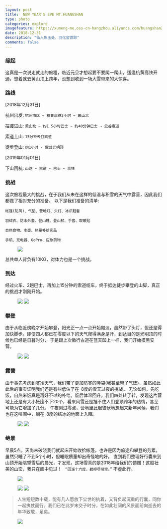 ```yaml
---
layout: post
title:  NEW YEAR'S EVE MT.HUANGSHAN
type: photo
categories: explore
imagefeature: https://xumeng-me.oss-cn-hangzhou.aliyuncs.com/huangshan2019/IMG_1917.jpg?x-oss-process=image/resize,p_50
date: 2018-12-31
description: "仙人炼玉处，羽化留馀踪"
comments: false
---
```


### 缘起

这真是一次说走就走的旅程，临近元旦才想起要不要爬一爬山，适逢杭黄高铁开通，想着就去黄山顶上跨年，没想到收到一场大雪带来的大惊喜。

### 路线

[2018年12月31日]

杭州出发:  ```杭州市区 ~ 杭黄高铁2小时 ~ 黄山北```

摆渡进山: ```黄山北 ~ 约1.5小时巴士 ~ 约40分钟巴士 ~ 云谷索道```

索道上山: ```15分钟云谷索道```

徒步登山: ```约1小时 - 露营光明顶``` 


[2019年01月01日]

下山回杭: ```山路 ~ 索道 ~ 巴士 ~ 高铁```

### 挑战

这次旅程最大的挑战，在于我们从未在这样的低温与积雪的天气中露营，因此我们都做了相对充分的准备。
以下是我们准备的清单: 


``帐篷(防风)、气垫、营地灯、头灯、冰爪鞋套``

``羽绒衣、防水外套、登山鞋、登山杖、手套、取暖贴``

``自热食物、水壶、热量补给实品``

``手机、充电器、GoPro、应急药物``


<figure>
	<a href="https://xumeng-me.oss-cn-hangzhou.aliyuncs.com/huangshan2019/IMG_1683.jpg"><img src="https://xumeng-me.oss-cn-hangzhou.aliyuncs.com/huangshan2019/IMG_1683.jpg"></a>
</figure>

总共单人背负有10KG，对体力也是一个挑战。


### 到达

经过火车、2趟巴士，再加上15分钟的索道缆车，终于抵达徒步攀登的山脚，真正的挑战才刚刚开始。

<figure class="half">
	<a href="https://xumeng-me.oss-cn-hangzhou.aliyuncs.com/huangshan2019/IMG_1811.jpg"><img src="https://xumeng-me.oss-cn-hangzhou.aliyuncs.com/huangshan2019/IMG_1811.jpg"></a>
	<a href="https://xumeng-me.oss-cn-hangzhou.aliyuncs.com/huangshan2019/IMG_1790.jpg"><img src="https://xumeng-me.oss-cn-hangzhou.aliyuncs.com/huangshan2019/IMG_1790.jpg"></a>
</figure>

### 攀登

由于从临近傍晚才开始攀登，阳光正一点一点开始黯淡，虽然带了头灯，但还是得加快脚步。即便四人都已在零度以下的天气爬得满身是汗，到达目的是光明顶的时候也已经是日暮时分，
于是跟上次徽行古道在蓝天凹上一样，我们开始摸黑安营。

<figure class="half">
	<a href="https://xumeng-me.oss-cn-hangzhou.aliyuncs.com/huangshan2019/IMG_1868.jpg"><img src="https://xumeng-me.oss-cn-hangzhou.aliyuncs.com/huangshan2019/IMG_1868.jpg"></a>
	<a href="https://xumeng-me.oss-cn-hangzhou.aliyuncs.com/huangshan2019/IMG_1869.jpg"><img src="https://xumeng-me.oss-cn-hangzhou.aliyuncs.com/huangshan2019/IMG_1869.jpg"></a>
</figure>

### 露营

由于事先考虑到寒冷天气，我们带了更加防寒的睡袋(我甚至带了气垫)，虽然如此此后的事实证明我们还是有些低估了在-8度的雪天过夜的挑战。
无论如何，先吃饭，自热米饭真是再好不过的补给。饭后体温回升，我们四处转了转，发现这片营地上还是有大小帐篷不下20个，看来风雪还是挡不住人们登顶跨年的热情，甚至可能为它增加了几分。
午夜刚过零点，营地里此起彼伏地想起来新年问候，我们也在这喧闹中，躺在-8度的结冰的地面上入眠。

<figure class="half">
	<a href="https://xumeng-me.oss-cn-hangzhou.aliyuncs.com/huangshan2019/IMG_1851.jpg"><img src="https://xumeng-me.oss-cn-hangzhou.aliyuncs.com/huangshan2019/IMG_1851.jpg"></a>
	<a href="https://xumeng-me.oss-cn-hangzhou.aliyuncs.com/huangshan2019/IMG_1867.jpg"><img src="https://xumeng-me.oss-cn-hangzhou.aliyuncs.com/huangshan2019/IMG_1867.jpg"></a>
</figure>

### 绝景

早晨5点，天尚未破晓我们就起床开始收拾帐篷，也许是因为旅途和攀登的劳累，虽然只睡了不到5个小时，但睡眠质量却出奇怪地的好。
直到我们整理好行囊来到山顶开始眺望雪后的晨光，才发现，这场雪真的是2018年给我们的馈赠！这般壮美的山峦，我只在画中见过！
``` “回溪十六度，碧嶂尽晴空。”``` 不虚此行。

<figure>
	<a href="https://xumeng-me.oss-cn-hangzhou.aliyuncs.com/huangshan2019/IMG_1917.jpg"><img src="https://xumeng-me.oss-cn-hangzhou.aliyuncs.com/huangshan2019/IMG_1917.jpg"></a>
</figure>
<figure class="half">
	<a href="https://xumeng-me.oss-cn-hangzhou.aliyuncs.com/huangshan2019/IMG_1909.jpg"><img src="https://xumeng-me.oss-cn-hangzhou.aliyuncs.com/huangshan2019/IMG_1909.jpg"></a>
	<a href="https://xumeng-me.oss-cn-hangzhou.aliyuncs.com/huangshan2019/IMG_1920.jpg"><img src="https://xumeng-me.oss-cn-hangzhou.aliyuncs.com/huangshan2019/IMG_1920.jpg"></a>
</figure>

> 人生短短数十载，能有几人愿放下尘世的执着，又背负起沉重的行囊，同你一起执仗而行。我们已在此岁末交子时分，在如此壮阔的风景面前向逝去的年华致敬，足矣。


<figure>
	<a href="https://xumeng-me.oss-cn-hangzhou.aliyuncs.com/huangshan2019/IMG_1927.jpg"><img src="https://xumeng-me.oss-cn-hangzhou.aliyuncs.com/huangshan2019/IMG_1927.jpg"></a>
</figure>